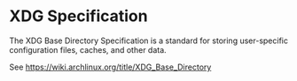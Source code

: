 # XDG Specification

The XDG Base Directory Specification is a standard for storing user-specific
configuration files, caches, and other data.

See https://wiki.archlinux.org/title/XDG_Base_Directory
